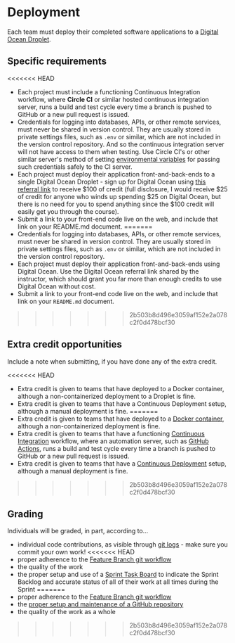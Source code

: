 # Deployment

Each team must deploy their completed software applications to a [Digital Ocean Droplet](https://www.digitalocean.com/products/droplets/).

## Specific requirements

<<<<<<< HEAD
- Each project must include a functioning Continuous Integration workflow, where **Circle CI** or similar hosted continuous integration server, runs a build and test cycle every time a branch is pushed to GitHub or a new pull request is issued.
- Credentials for logging into databases, APIs, or other remote services, must never be shared in version control. They are usually stored in private settings files, such as `.env` or similar, which are not included in the version control repository. And so the continuous integration server will not have access to them when testing. Use Circle CI's or other similar server's method of setting [environmental variables](https://circleci.com/docs/2.0/env-vars/#setting-an-environment-variable-in-a-project) for passing such credentials safely to the CI server.
- Each project must deploy their application front-and-back-ends to a single Digital Ocean Droplet - sign up for Digital Ocean using [this referral link](https://m.do.co/c/4d1066078eb0) to receive $100 of credit (full disclosure, I would receive $25 of credit for anyone who winds up spending $25 on Digital Ocean, but there is no need for you to spend anything since the $100 credit will easily get you through the course).
- Submit a link to your front-end code live on the web, and include that link on your README.md document.
=======
- Credentials for logging into databases, APIs, or other remote services, must never be shared in version control. They are usually stored in private settings files, such as `.env` or similar, which are not included in the version control repository.
- Each project must deploy their application front-and-back-ends using Digital Ocean. Use the Digital Ocean referral link shared by the instructor, which should grant you far more than enough credits to use Digital Ocean without cost.
- Submit a link to your front-end code live on the web, and include that link on your `README.md` document.
>>>>>>> 2b503b8d496e3059af152e2a078c2f0d478bcf30

## Extra credit opportunities

Include a note when submitting, if you have done any of the extra credit.

<<<<<<< HEAD
- Extra credit is given to teams that have deployed to a Docker container, although a non-containerized deployment to a Droplet is fine.
- Extra credit is given to teams that have a Continuous Deployment setup, although a manual deployment is fine.
=======
- Extra credit is given to teams that have deployed to a [Docker container](https://knowledge.kitchen/content/courses/software-engineering/slides/containers/#49), although a non-containerized deployment is fine.
- Extra credit is given to teams that have a functioning [Continuous Integration](https://knowledge.kitchen/content/courses/software-engineering/slides/continuous-integration/#1) workflow, where an automation server, such as [GitHub Actions](https://github.com/features/actions), runs a build and test cycle every time a branch is pushed to GitHub or a new pull request is issued.
- Extra credit is given to teams that have a [Continuous Deployment](https://knowledge.kitchen/content/courses/software-engineering/slides/deployment/#54) setup, although a manual deployment is fine.
>>>>>>> 2b503b8d496e3059af152e2a078c2f0d478bcf30

## Grading

Individuals will be graded, in part, according to...

- individual code contributions, as visible through [git logs](https://github.com/bloombar/git-developer-contribution-analysis) - make sure you commit your own work!
<<<<<<< HEAD
- proper adherence to the [Feature Branch git workflow](https://knowledge.kitchen/Feature_branch_version_control_workflow)
- the quality of the work
- the proper setup and use of a [Sprint Task Board](https://knowledge.kitchen/GitHub_for_team_collaboration#Project_boards) to indicate the Sprint Backlog and accurate status of all of their work at all times during the Sprint
=======
- proper adherence to the [Feature Branch git workflow](https://knowledge.kitchen/content/courses/agile-development-and-devops/slides/feature-branch-workflow/)
- the [proper setup and maintenance of a GitHub repository](./instructions-0c-project-setup.md)
- the quality of the work as a whole
>>>>>>> 2b503b8d496e3059af152e2a078c2f0d478bcf30
